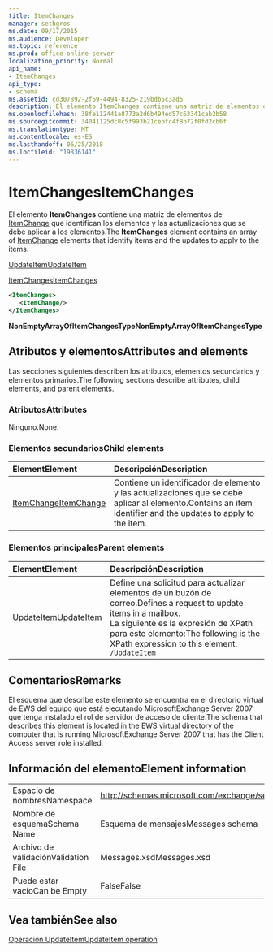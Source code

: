 ```yaml
---
title: ItemChanges
manager: sethgros
ms.date: 09/17/2015
ms.audience: Developer
ms.topic: reference
ms.prod: office-online-server
localization_priority: Normal
api_name:
- ItemChanges
api_type:
- schema
ms.assetid: cd307892-2f69-4494-8325-219bdb5c3ad5
description: El elemento ItemChanges contiene una matriz de elementos de ItemChange que identifican los elementos y las actualizaciones que se debe aplicar a los elementos.
ms.openlocfilehash: 38fe112441a8773a2d6b494ed57c63341cab2b58
ms.sourcegitcommit: 34041125dc8c5f993b21cebfc4f8b72f0fd2cb6f
ms.translationtype: MT
ms.contentlocale: es-ES
ms.lasthandoff: 06/25/2018
ms.locfileid: "19836141"
---
```

# <a name="itemchanges"></a><span data-ttu-id="652f1-103">ItemChanges</span><span class="sxs-lookup"><span data-stu-id="652f1-103">ItemChanges</span></span>

<span data-ttu-id="652f1-104">El elemento **ItemChanges** contiene una matriz de elementos de [ItemChange](itemchange.md) que identifican los elementos y las actualizaciones que se debe aplicar a los elementos.</span><span class="sxs-lookup"><span data-stu-id="652f1-104">The **ItemChanges** element contains an array of [ItemChange](itemchange.md) elements that identify items and the updates to apply to the items.</span></span> 
  
[<span data-ttu-id="652f1-105">UpdateItem</span><span class="sxs-lookup"><span data-stu-id="652f1-105">UpdateItem</span></span>](updateitem.md)
  
[<span data-ttu-id="652f1-106">ItemChanges</span><span class="sxs-lookup"><span data-stu-id="652f1-106">ItemChanges</span></span>](itemchanges.md)
  
```xml
<ItemChanges>
   <ItemChange/>
</ItemChanges>
```

 <span data-ttu-id="652f1-107">**NonEmptyArrayOfItemChangesType**</span><span class="sxs-lookup"><span data-stu-id="652f1-107">**NonEmptyArrayOfItemChangesType**</span></span>
## <a name="attributes-and-elements"></a><span data-ttu-id="652f1-108">Atributos y elementos</span><span class="sxs-lookup"><span data-stu-id="652f1-108">Attributes and elements</span></span>

<span data-ttu-id="652f1-109">Las secciones siguientes describen los atributos, elementos secundarios y elementos primarios.</span><span class="sxs-lookup"><span data-stu-id="652f1-109">The following sections describe attributes, child elements, and parent elements.</span></span>
  
### <a name="attributes"></a><span data-ttu-id="652f1-110">Atributos</span><span class="sxs-lookup"><span data-stu-id="652f1-110">Attributes</span></span>

<span data-ttu-id="652f1-111">Ninguno.</span><span class="sxs-lookup"><span data-stu-id="652f1-111">None.</span></span>
  
### <a name="child-elements"></a><span data-ttu-id="652f1-112">Elementos secundarios</span><span class="sxs-lookup"><span data-stu-id="652f1-112">Child elements</span></span>

|<span data-ttu-id="652f1-113">**Element**</span><span class="sxs-lookup"><span data-stu-id="652f1-113">**Element**</span></span>|<span data-ttu-id="652f1-114">**Descripción**</span><span class="sxs-lookup"><span data-stu-id="652f1-114">**Description**</span></span>|
|:-----|:-----|
|[<span data-ttu-id="652f1-115">ItemChange</span><span class="sxs-lookup"><span data-stu-id="652f1-115">ItemChange</span></span>](itemchange.md) <br/> |<span data-ttu-id="652f1-116">Contiene un identificador de elemento y las actualizaciones que se debe aplicar al elemento.</span><span class="sxs-lookup"><span data-stu-id="652f1-116">Contains an item identifier and the updates to apply to the item.</span></span>  <br/> |
   
### <a name="parent-elements"></a><span data-ttu-id="652f1-117">Elementos principales</span><span class="sxs-lookup"><span data-stu-id="652f1-117">Parent elements</span></span>

|<span data-ttu-id="652f1-118">**Element**</span><span class="sxs-lookup"><span data-stu-id="652f1-118">**Element**</span></span>|<span data-ttu-id="652f1-119">**Descripción**</span><span class="sxs-lookup"><span data-stu-id="652f1-119">**Description**</span></span>|
|:-----|:-----|
|[<span data-ttu-id="652f1-120">UpdateItem</span><span class="sxs-lookup"><span data-stu-id="652f1-120">UpdateItem</span></span>](updateitem.md) <br/> |<span data-ttu-id="652f1-121">Define una solicitud para actualizar elementos de un buzón de correo.</span><span class="sxs-lookup"><span data-stu-id="652f1-121">Defines a request to update items in a mailbox.</span></span>  <br/> <span data-ttu-id="652f1-122">La siguiente es la expresión de XPath para este elemento:</span><span class="sxs-lookup"><span data-stu-id="652f1-122">The following is the XPath expression to this element:</span></span>  <br/>  `/UpdateItem` <br/> |
   
## <a name="remarks"></a><span data-ttu-id="652f1-123">Comentarios</span><span class="sxs-lookup"><span data-stu-id="652f1-123">Remarks</span></span>

<span data-ttu-id="652f1-124">El esquema que describe este elemento se encuentra en el directorio virtual de EWS del equipo que está ejecutando MicrosoftExchange Server 2007 que tenga instalado el rol de servidor de acceso de cliente.</span><span class="sxs-lookup"><span data-stu-id="652f1-124">The schema that describes this element is located in the EWS virtual directory of the computer that is running MicrosoftExchange Server 2007 that has the Client Access server role installed.</span></span>
  
## <a name="element-information"></a><span data-ttu-id="652f1-125">Información del elemento</span><span class="sxs-lookup"><span data-stu-id="652f1-125">Element information</span></span>

|||
|:-----|:-----|
|<span data-ttu-id="652f1-126">Espacio de nombres</span><span class="sxs-lookup"><span data-stu-id="652f1-126">Namespace</span></span>  <br/> |http://schemas.microsoft.com/exchange/services/2006/messages  <br/> |
|<span data-ttu-id="652f1-127">Nombre de esquema</span><span class="sxs-lookup"><span data-stu-id="652f1-127">Schema Name</span></span>  <br/> |<span data-ttu-id="652f1-128">Esquema de mensajes</span><span class="sxs-lookup"><span data-stu-id="652f1-128">Messages schema</span></span>  <br/> |
|<span data-ttu-id="652f1-129">Archivo de validación</span><span class="sxs-lookup"><span data-stu-id="652f1-129">Validation File</span></span>  <br/> |<span data-ttu-id="652f1-130">Messages.xsd</span><span class="sxs-lookup"><span data-stu-id="652f1-130">Messages.xsd</span></span>  <br/> |
|<span data-ttu-id="652f1-131">Puede estar vacío</span><span class="sxs-lookup"><span data-stu-id="652f1-131">Can be Empty</span></span>  <br/> |<span data-ttu-id="652f1-132">False</span><span class="sxs-lookup"><span data-stu-id="652f1-132">False</span></span>  <br/> |
   
## <a name="see-also"></a><span data-ttu-id="652f1-133">Vea también</span><span class="sxs-lookup"><span data-stu-id="652f1-133">See also</span></span>



[<span data-ttu-id="652f1-134">Operación UpdateItem</span><span class="sxs-lookup"><span data-stu-id="652f1-134">UpdateItem operation</span></span>](updateitem-operation.md)


